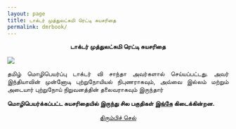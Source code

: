 ```yaml
---
layout: page
title: டாக்டர் முத்துலட்சுமி ரெட்டி சுயசரிதை
permalink: dmrbook/
---
```

<p style="text-align: center;"><strong>டாக்டர் முத்துலட்சுமி ரெட்டி சுயசரிதை</strong></p>

![](../assets/images/dr_muthulakshmi_reddy.jpg)

<p style="text-align:justify; text-justify: inter-word">தமிழ் மொழிபெயர்ப்பு டாக்டர் வி சாந்தா அவர்களால் செய்யப்பட்டது. அவர் இந்தியாவின் முன்னோடி புற்றுநோயியல் நிபுணராகவும், அவ்வை இல்லம் மற்றும் அடையார் புற்றுநோய் நிறுவனத்தின் தலைவராகவும் இருந்தார்</p>

**மொழிபெயர்க்கப்பட்ட சுயசரிதையில் இருந்து சில பகுதிகள் [<span style="text-decoration: underline">இங்கே</span>](../assets/Dr_Muthulakshmi_Reddy.pdf) கிடைக்கின்றன.**


<p style="text-align: center;"><a href="#" onClick="history.go(-1)">திரும்பிச் செல்</a></p>
